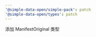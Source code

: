 ```yaml
---
'@simple-data-open/simple-pack': patch
'@simple-data-open/types': patch
---
```


添加 ManifestOriginal 类型
